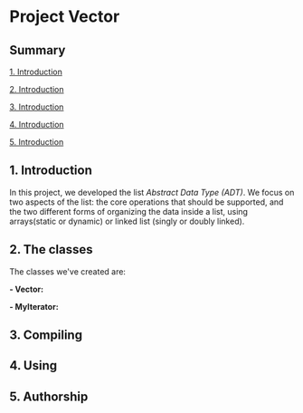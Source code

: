 # Project Vector

## Summary
[1. Introduction](#1-Introduction)

[2. Introduction](#2-The-classes)

[3. Introduction](#3-Compiling)

[4. Introduction](#4-Using)

[5. Introduction](#5-Authorship)

## 1. Introduction

In this project, we developed the list *Abstract Data Type (ADT)*. We focus on two aspects of the list: the core operations that should be supported, and the two different forms of organizing the data inside a list, using arrays(static or dynamic) or linked list (singly or doubly linked).

## 2. The classes

The classes we've created are:

**- Vector:**
  
**- MyIterator:**

## 3. Compiling

## 4. Using

## 5. Authorship
